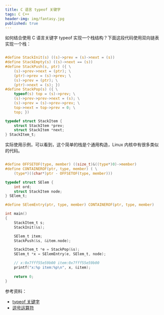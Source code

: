 ```yaml
---
title: C 语言 typeof 关键字
tags: C C++
header-img: img/fantasy.jpg
published: true
---
```


如何结合使用 C 语言关键字 typeof 实现一个栈结构？下面这段代码使用双向链表实现一个栈：

```C

#define StackInit(s) ((s)->prev = (s)->next = (s))
#define StackEmpty(s) ((s)->next == (s))
#define StackPush(s, ptr) ({ \
    (s)->prev->next = (ptr); \
    (ptr)->prev = (s)->prev; \
    (s)->prev = (ptr); \
    (ptr)->next = (s); })
#define StackPop(s) ({ \
    typeof(s) top = (s)->prev; \
    (s)->prev->prev->next = (s); \
    (s)->prev = (s)->prev->prev; \
    top->next = top->prev = 0; \
    top; })

typedef struct StackItem {
    struct StackItem *prev;
    struct StackItem *next;
} StackItem_t;

```

实际使用示例，可以看到，这个简单的栈是个通用构造，Linux 内核中有很多类似的代码。

```C

#define OFFSETOF(type, member) ((size_t)&((type*)0)->member)
#define CONTAINEROF(ptr, type, member) ( \
    (type*)((char*)ptr - OFFSETOF(type, member)))

typedef struct SElem {
    int ord;
    struct StackItem node;
} SElem_t;

#define SElemEntry(ptr, type, member) CONTAINEROF(ptr, type, member)

int main()
{
    StackItem_t s;
    StackInit(&s);

    SElem_t item;
    StackPush(&s, &item.node);

    StackItem_t *e = StackPop(&s);
    SElem_t *x = SElemEntry(e, SElem_t, node);

    // x:0x7fff55e59b00 item:0x7fff55e59b00
    printf("x:%p item:%p\n", x, &item);
    
    return 0;
}   

```

参考资料：

+ [typeof 关键字](http://blog.csdn.net/zhanshen2015/article/details/51495273)
+ [逗号运算符](http://c.biancheng.net/cpp/html/27.html)
